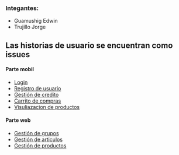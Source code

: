 ### Integantes:
 * Guamushig Edwin  
 * Trujillo Jorge

## Las historias de usuario se encuentran como issues

#### Parte mobil
 * [Login](https://github.com/2020-A-Moviles-GR1/mov-guamushig-edwin/issues/1)
 * [Registro de usuario](https://github.com/2020-A-Moviles-GR1/mov-guamushig-edwin/issues/2)
 * [Gestión de credito](https://github.com/2020-A-Moviles-GR1/mov-guamushig-edwin/issues/3)
 * [Carrito de compras](https://github.com/2020-A-Moviles-GR1/mov-guamushig-edwin/issues/4)
 * [Visuliazacion de productos](https://github.com/2020-A-Moviles-GR1/mov-guamushig-edwin/issues/5)
 
 
 #### Parte web
  * [Gestión de grupos](https://github.com/2020-A-Moviles-GR1/mov-guamushig-edwin/issues/6)
  * [Gestión de articulos](https://github.com/2020-A-Moviles-GR1/mov-guamushig-edwin/issues/7)
  * [Gestión de productos](https://github.com/2020-A-Moviles-GR1/mov-guamushig-edwin/issues/8)
